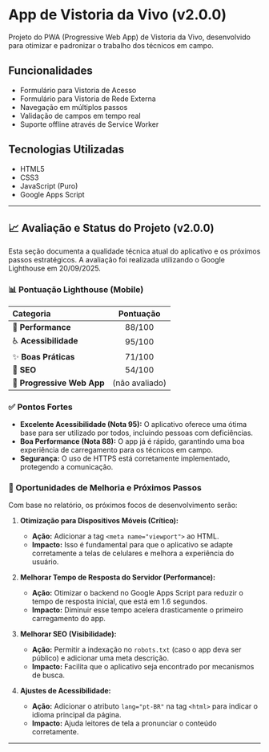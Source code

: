 # App de Vistoria da Vivo (v2.0.0)

Projeto do PWA (Progressive Web App) de Vistoria da Vivo, desenvolvido para otimizar e padronizar o trabalho dos técnicos em campo.

## Funcionalidades

- Formulário para Vistoria de Acesso
- Formulário para Vistoria de Rede Externa
- Navegação em múltiplos passos
- Validação de campos em tempo real
- Suporte offline através de Service Worker

## Tecnologias Utilizadas

- HTML5
- CSS3
- JavaScript (Puro)
- Google Apps Script

---

## 📈 Avaliação e Status do Projeto (v2.0.0)

Esta seção documenta a qualidade técnica atual do aplicativo e os próximos passos estratégicos. A avaliação foi realizada utilizando o Google Lighthouse em 20/09/2025.

### 📊 Pontuação Lighthouse (Mobile)

| Categoria | Pontuação |
| :--- | :---: |
| 🚀 **Performance** | 88/100 |
| ♿ **Acessibilidade** | 95/100 |
| ✨ **Boas Práticas** | 71/100 |
| 🔎 **SEO** | 54/100 |
| 📱 **Progressive Web App**| (não avaliado) |

### ✅ Pontos Fortes

* **Excelente Acessibilidade (Nota 95):** O aplicativo oferece uma ótima base para ser utilizado por todos, incluindo pessoas com deficiências.
* **Boa Performance (Nota 88):** O app já é rápido, garantindo uma boa experiência de carregamento para os técnicos em campo.
* **Segurança:** O uso de HTTPS está corretamente implementado, protegendo a comunicação.

### 🎯 Oportunidades de Melhoria e Próximos Passos

Com base no relatório, os próximos focos de desenvolvimento serão:

1.  **Otimização para Dispositivos Móveis (Crítico):**
    * **Ação:** Adicionar a tag `<meta name="viewport">` ao HTML.
    * **Impacto:** Isso é fundamental para que o aplicativo se adapte corretamente a telas de celulares e melhora a experiência do usuário.

2.  **Melhorar Tempo de Resposta do Servidor (Performance):**
    * **Ação:** Otimizar o backend no Google Apps Script para reduzir o tempo de resposta inicial, que está em 1.6 segundos.
    * **Impacto:** Diminuir esse tempo acelera drasticamente o primeiro carregamento do app.

3.  **Melhorar SEO (Visibilidade):**
    * **Ação:** Permitir a indexação no `robots.txt` (caso o app deva ser público) e adicionar uma meta descrição.
    * **Impacto:** Facilita que o aplicativo seja encontrado por mecanismos de busca.

4.  **Ajustes de Acessibilidade:**
    * **Ação:** Adicionar o atributo `lang="pt-BR"` na tag `<html>` para indicar o idioma principal da página.
    * **Impacto:** Ajuda leitores de tela a pronunciar o conteúdo corretamente.

---